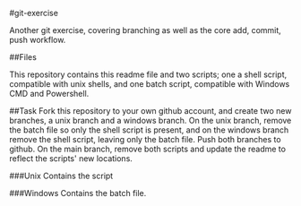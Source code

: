 #git-exercise

Another git exercise, covering branching as well as the core add, commit, push workflow.


##Files

This repository contains this readme file and two scripts; one a shell script, compatible with unix shells, and one batch script, compatible with Windows CMD and Powershell.

##Task
Fork this repository to your own github account, and create two new branches, a unix branch and a windows branch. On the unix branch, remove the batch file so only the shell script is present, and on the windows branch remove the shell script, leaving only the batch file. Push both branches to github. On the main branch, remove both scripts and update the readme to reflect the scripts' new locations.


###Unix
Contains the script

###Windows
Contains the batch file.
